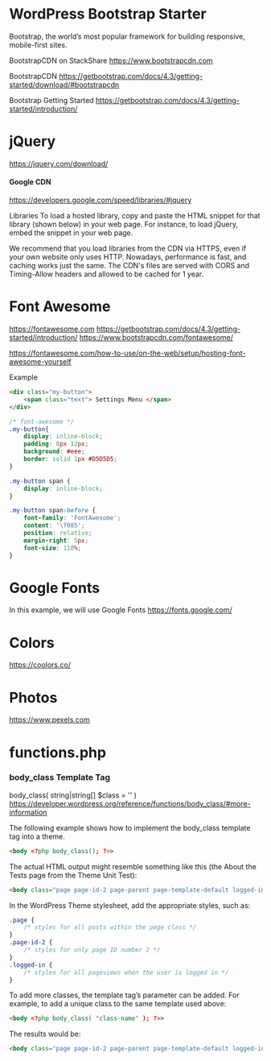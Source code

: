 # WordPress Bootstrap Starter

Bootstrap, the world’s most popular framework for building responsive, mobile-first sites.

BootstrapCDN on StackShare
https://www.bootstrapcdn.com

BootstrapCDN
https://getbootstrap.com/docs/4.3/getting-started/download/#bootstrapcdn

Bootstrap Getting Started
https://getbootstrap.com/docs/4.3/getting-started/introduction/


# jQuery
https://jquery.com/download/

#### Google CDN
https://developers.google.com/speed/libraries/#jquery

Libraries
To load a hosted library, copy and paste the HTML snippet for that library (shown below) in your web page. For instance, to load jQuery, embed the <script src="https://ajax.googleapis.com/ajax/libs/jquery/3.4.1/jquery.min.js"></script> snippet in your web page.

We recommend that you load libraries from the CDN via HTTPS, even if your own website only uses HTTP. Nowadays, performance is fast, and caching works just the same. The CDN's files are served with CORS and Timing-Allow headers and allowed to be cached for 1 year.


# Font Awesome
https://fontawesome.com
https://getbootstrap.com/docs/4.3/getting-started/introduction/
https://www.bootstrapcdn.com/fontawesome/

https://fontawesome.com/how-to-use/on-the-web/setup/hosting-font-awesome-yourself


Example

```html
<div class="my-button">
    <span class="text"> Settings Menu </span>
</div>
```
```css
/* font-awesome */
.my-button{
	display: inline-block;
	padding: 8px 12px;
	background: #eee;
	border: solid 1px #D5D5D5;
}

.my-button span {
	display: inline-block;
}

.my-button span:before {
	font-family: 'FontAwesome';
	content: '\f085';
	position: relative;
	margin-right: 5px;
	font-size: 110%;
}
```


# Google Fonts

In this example, we will use Google Fonts
https://fonts.google.com/


# Colors
https://coolors.co/


# Photos
https://www.pexels.com


# functions.php

### body_class Template Tag

body_class( string|string[] $class = '' )<br>
https://developer.wordpress.org/reference/functions/body_class/#more-information

The following example shows how to implement the body_class template tag into a theme.
```html
<body <?php body_class(); ?>>
```

The actual HTML output might resemble something like this (the About the Tests page from the Theme Unit Test):
```html
<body class="page page-id-2 page-parent page-template-default logged-in">
```

In the WordPress Theme stylesheet, add the appropriate styles, such as:
```css
.page {
    /* styles for all posts within the page class */
}
.page-id-2 {
    /* styles for only page ID number 2 */
}
.logged-in {
    /* styles for all pageviews when the user is logged in */
}
```
To add more classes, the template tag’s parameter can be added. For example, to add a unique class to the same template used above:
```html
<body <?php body_class( 'class-name' ); ?>>
```

The results would be:
```html
<body class="page page-id-2 page-parent page-template-default logged-in class-name">
```
